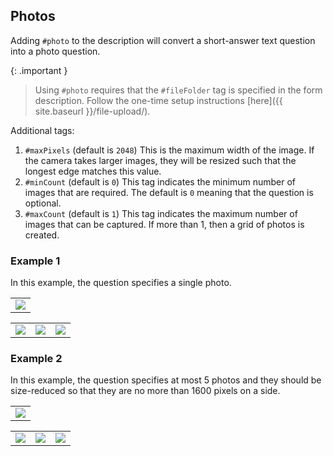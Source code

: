 ## Photos
Adding `#photo` to the description will convert a short-answer text question into a photo question.

{: .important }
>
> Using `#photo` requires that the `#fileFolder` tag is specified in the form description. Follow the one-time setup instructions [here]({{ site.baseurl }}/file-upload/).
>

Additional tags:
1. `#maxPixels` (default is `2048`)
This is the maximum width of the image. If the camera takes larger images, they will be resized such that the longest edge matches this value. 
1. `#minCount` (default is `0`)
This tag indicates the minimum number of images that are required. The default is `0` meaning that the question is optional.
1. `#maxCount` (default is `1`)
This tag indicates the maximum number of images that can be captured. If more than 1, then a grid of photos is created. 

### Example 1
In this example, the question specifies a single photo.
<table>
<tr>
<td><img src="{{ site.baseurl }}/assets/img/q_photo_0.png" /></td>
</tr>
</table>

<table>
<tr>
<td><img src="{{ site.baseurl }}/assets/img/q_photo_1.png" /></td>
<td><img src="{{ site.baseurl }}/assets/img/q_photo_2.png" /></td>
<td><img src="{{ site.baseurl }}/assets/img/q_photo_3.png" /></td>
</tr>
</table>

### Example 2
In this example, the question specifies at most 5 photos and they should be size-reduced so that they are no more than 1600 pixels on a side.
<table>
<tr>
<td><img src="{{ site.baseurl }}/assets/img/q_photo_7.png" /></td>
</tr>
</table>

<table>
<tr>
<td><img src="{{ site.baseurl }}/assets/img/q_photo_4.png" /></td>
<td><img src="{{ site.baseurl }}/assets/img/q_photo_5.png" /></td>
<td><img src="{{ site.baseurl }}/assets/img/q_photo_6.png" /></td>
</tr>
</table>

